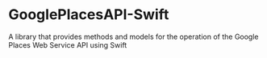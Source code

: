# GooglePlacesAPI-Swift
A library that provides methods and models for the operation of the Google Places Web Service API using Swift

